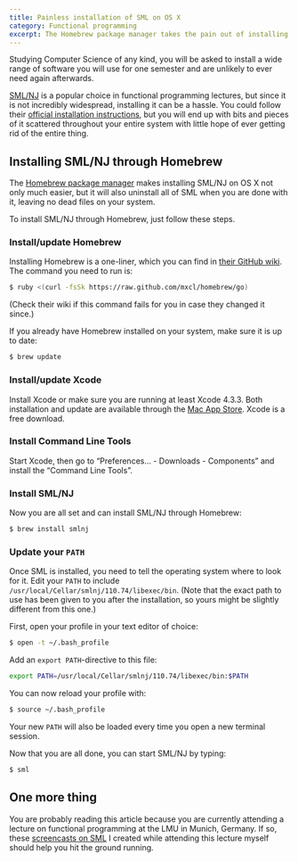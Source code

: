 ```yaml
---
title: Painless installation of SML on OS X
category: Functional programming
excerpt: The Homebrew package manager takes the pain out of installing SML/NJ on your system. Follow these steps for a hassle- and clutter-free installation.
---
```

Studying Computer Science of any kind, you will be asked to install a wide range of software you will use for one semester and are unlikely to ever need again afterwards.

[SML/NJ](http://smlnj.org/ 'Standard ML of New Jersey') is a popular choice in functional programming lectures, but since it is not incredibly widespread, installing it can be a hassle. You could follow their [official installation instructions](http://smlnj.org/install/index.html 'Installation instructions for SML/NJ'), but you will end up with bits and pieces of it scattered throughout your entire system with little hope of ever getting rid of the entire thing.

## Installing SML/NJ through Homebrew

The [Homebrew package manager](http://brew.sh/ 'Homebrew package manager for OS X') makes installing SML/NJ on OS X not only much easier, but it will also uninstall all of SML when you are done with it, leaving no dead files on your system.

To install SML/NJ through Homebrew, just follow these steps.

### Install/update Homebrew

Installing Homebrew is a one-liner, which you can find in [their GitHub wiki](https://github.com/mxcl/homebrew/wiki/installation 'Installation instructions on the Homebrew GitHub-wiki'). The command you need to run is:

```bash
$ ruby <(curl -fsSk https://raw.github.com/mxcl/homebrew/go)
```

(Check their wiki if this command fails for you in case they changed it since.)

If you already have Homebrew installed on your system, make sure it is up to
date:

```bash
$ brew update
```

### Install/update Xcode

Install Xcode or make sure you are running at least Xcode 4.3.3. Both installation and update are available through the [Mac App Store](http://itunes.apple.com/us/app/xcode/id497799835 'Xcode on the Mac App Store'). Xcode is a free download.

### Install Command Line Tools

Start Xcode, then go to “Preferences&hellip; - Downloads - Components” and install the “Command Line Tools”.

### Install SML/NJ

Now you are all set and can install SML/NJ through Homebrew:

```bash
$ brew install smlnj
```

### Update your `PATH`

Once SML is installed, you need to tell the operating system where to look for it. Edit your `PATH` to include `/usr/local/Cellar/smlnj/110.74/libexec/bin`. (Note that the exact path to use has been given to you after the installation, so yours might be slightly different from this one.)

First, open your profile in your text editor of choice:

```bash
$ open -t ~/.bash_profile
```

Add an `export PATH`-directive to this file:

```bash
export PATH=/usr/local/Cellar/smlnj/110.74/libexec/bin:$PATH
```

You can now reload your profile with:

```bash
$ source ~/.bash_profile
```

Your new `PATH` will also be loaded every time you open a new terminal session.

Now that you are all done, you can start SML/NJ by typing:

```bash
$ sml
```

## One more thing

You are probably reading this article because you are currently attending a lecture on functional programming at the LMU in Munich, Germany. If so, these [screencasts on SML](#!/posts/screencasts-on-standard-ml-in-german 'Screencasts on Standard ML in German') I created while attending this lecture myself should help you hit the ground running.
